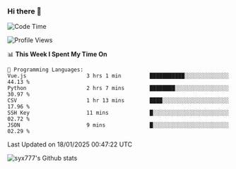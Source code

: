 ### Hi there 👋

<!--
**syx777/syx777** is a ✨ _special_ ✨ repository because its `README.md` (this file) appears on your GitHub profile.

Here are some ideas to get you started:

- 🔭 I’m currently working on ...
- 🌱 I’m currently learning ...
- 👯 I’m looking to collaborate on ...
- 🤔 I’m looking for help with ...
- 💬 Ask me about ...
- 📫 How to reach me: ...
- 😄 Pronouns: ...
- ⚡ Fun fact: ...
-->
<!--START_SECTION:waka-->
![Code Time](http://img.shields.io/badge/Code%20Time-324%20hrs%2039%20mins-blue)

![Profile Views](http://img.shields.io/badge/Profile%20Views-0-blue)

📊 **This Week I Spent My Time On** 

```text
💬 Programming Languages: 
Vue.js                   3 hrs 1 min         ███████████░░░░░░░░░░░░░░   44.13 % 
Python                   2 hrs 7 mins        ████████░░░░░░░░░░░░░░░░░   30.97 % 
CSV                      1 hr 13 mins        ████░░░░░░░░░░░░░░░░░░░░░   17.96 % 
SSH Key                  11 mins             █░░░░░░░░░░░░░░░░░░░░░░░░   02.72 % 
JSON                     9 mins              █░░░░░░░░░░░░░░░░░░░░░░░░   02.29 % 
```


 Last Updated on 18/01/2025 00:47:22 UTC
<!--END_SECTION:waka-->

![syx777's Github stats](https://github-readme-stats-syx777.vercel.app/api?username=syx777&show_icons=true&count_private=true)
